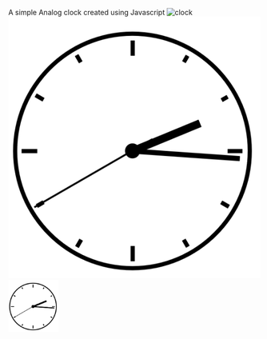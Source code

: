 A simple Analog clock created using Javascript 
![clock](https://user-images.githubusercontent.com/40522163/85998776-ec4f8200-ba13-11ea-8167-c6998a3e5f2a.PNG)
![](https://github.com/PHNX-MOD/javascript_projects/blob/master/Images/clock.PNG)
<img src="https://github.com/PHNX-MOD/javascript_projects/blob/master/Images/clock.PNG" width="100">
